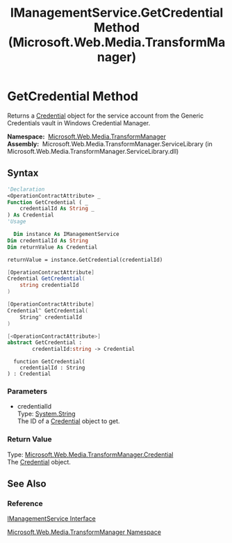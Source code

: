 ﻿---
title: IManagementService.GetCredential Method  (Microsoft.Web.Media.TransformManager)
TOCTitle: GetCredential Method
ms:assetid: M:Microsoft.Web.Media.TransformManager.IManagementService.GetCredential(System.String)
ms:mtpsurl: https://msdn.microsoft.com/en-us/library/microsoft.web.media.transformmanager.imanagementservice.getcredential(v=VS.90)
ms:contentKeyID: 35521066
ms.date: 06/14/2012
mtps_version: v=VS.90
f1_keywords:
- Microsoft.Web.Media.TransformManager.IManagementService.GetCredential
dev_langs:
- csharp
- jscript
- vb
- FSharp
- cpp
api_location:
- Microsoft.Web.Media.TransformManager.ServiceLibrary.dll
api_name:
- Microsoft.Web.Media.TransformManager.IManagementService.GetCredential
api_type:
- Managed
topic_type:
- apiref
- kbSyntax
product_family_name: VS
ROBOTS: INDEX,FOLLOW
---

# GetCredential Method

Returns a [Credential](credential-class-microsoft-web-media-transformmanager.md) object for the service account from the Generic Credentials vault in Windows Credential Manager.

**Namespace:**  [Microsoft.Web.Media.TransformManager](microsoft-web-media-transformmanager-namespace.md)  
**Assembly:**  Microsoft.Web.Media.TransformManager.ServiceLibrary (in Microsoft.Web.Media.TransformManager.ServiceLibrary.dll)

## Syntax

```vb
'Declaration
<OperationContractAttribute> _
Function GetCredential ( _
    credentialId As String _
) As Credential
'Usage

  Dim instance As IManagementService
Dim credentialId As String
Dim returnValue As Credential

returnValue = instance.GetCredential(credentialId)
```

```csharp
[OperationContractAttribute]
Credential GetCredential(
    string credentialId
)
```

```cpp
[OperationContractAttribute]
Credential^ GetCredential(
    String^ credentialId
)
```

``` fsharp
[<OperationContractAttribute>]
abstract GetCredential : 
        credentialId:string -> Credential 
```

```jscript
  function GetCredential(
    credentialId : String
) : Credential
```

### Parameters

  - credentialId  
    Type: [System.String](https://msdn.microsoft.com/library/s1wwdcbf)  
    The ID of a [Credential](credential-class-microsoft-web-media-transformmanager.md) object to get.  

### Return Value

Type: [Microsoft.Web.Media.TransformManager.Credential](credential-class-microsoft-web-media-transformmanager.md)  
The [Credential](credential-class-microsoft-web-media-transformmanager.md) object.  

## See Also

### Reference

[IManagementService Interface](imanagementservice-interface-microsoft-web-media-transformmanager.md)

[Microsoft.Web.Media.TransformManager Namespace](microsoft-web-media-transformmanager-namespace.md)

